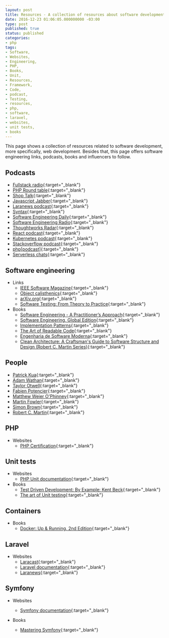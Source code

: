 ```yaml
---
layout: post
title: Resources - A collection of resources about software development
date: 2016-12-23 01:06:05.000000000 -03:00
type: post
published: true
status: published
categories:
- php
tags:
- Software,
- Websites,
- Engineering,
- PHP,
- Books,
- Unit,
- Resources,
- Framework,
- Code,
- podcast,
- Testing,
- resources,
- php,
- software,
- laravel,
- websites,
- unit tests,
- books
---
```


This page shows a collection of resources related to software development, more
specifically, web development. Besides that, this page offers software engineering
links, podcasts, books and influencers to follow.

## Podcasts

* [Fullstack radio](http://www.fullstackradio.com){:target="_blank"}
* [PHP Round table](https://www.phproundtable.com){:target="_blank"}
* [Shop Talk](http://shoptalkshow.com){:target="_blank"}
* [Javascript Jabber](https://devchat.tv/js-jabber){:target="_blank"}
* [Laranews podcast](https://laravel-news.com/podcast){:target="_blank"}
* [Syntax](https://syntax.fm){:target="_blank"}
* [Software Engineering Daily](https://softwareengineeringdaily.com){:target="_blank"}
* [Software Engineering Radio](http://www.se-radio.net){:target="_blank"}
* [Thoughtworks Radar](https://www.thoughtworks.com/radar){:target="_blank"}
* [React podcast](https://reactpodcast.simplecast.fm){:target="_blank"}
* [Kubernetes podcast](https://kubernetespodcast.com){:target="_blank"}
* [Stackoverflow podcast](https://stackoverflow.blog/podcast){:target="_blank"}
* [php[podcast]](https://www.phparch.com/podcast){:target="_blank"}
* [Serverless chats](https://www.serverlesschats.com){:target="_blank"}

## Software engineering

* Links
    - [IEEE Software Magazine](https://publications.computer.org/software-magazine){:target="_blank"}
    - [Object calisthenics](http://williamdurand.fr/2013/06/03/object-calisthenics){:target="_blank"}
    - [arXiv.org](https://arxiv.org/list/cs.SE/recent){:target="_blank"}
    - [Software Testing: From Theory to Practice](https://sttp.site){:target="_blank"}
* Books
    - [Software Engineering - A Practitioner’s Approach](http://www.vumultan.com/Books/CS605-Software%20Engineering%20Practitioner%E2%80%99s%20Approach%20%20by%20Roger%20S.%20Pressman%20.pdf){:target="_blank"}
    - [Software Engineering, Global Edition](https://www.amazon.com/Software-Engineering-Global-Ian-Sommerville/dp/1292096136){:target="_blank"}
    - [Implementation Patterns](https://www.amazon.com/Implementation-Patterns-Kent-Beck/dp/0321413091){:target="_blank"}
    - [The Art of Readable Code](https://www.amazon.com/Art-Readable-Code-Practical-Techniques/dp/0596802293){:target="_blank"}
    - [Engenharia de Software Moderna](https://engsoftmoderna.info){:target="_blank"}
    - [Clean Architecture: A Craftsman's Guide to Software Structure and Design (Robert C. Martin Series)](https://www.goodreads.com/book/show/18043011-clean-architecture){:target="_blank"}
    
## People

* [Patrick Kua](https://www.thekua.com/atwork/2014/11/the-definition-of-a-tech-lead){:target="_blank"}
* [Adam Wathan](https://adamwathan.me){:target="_blank"}
* [Taylor Otwell](https://medium.com/@taylorotwell){:target="_blank"}
* [Fabien Potencier](http://fabien.potencier.org){:target="_blank"}
* [Matthew Weier O'Phinney](https://mwop.net){:target="_blank"}
* [Martin Fowler](https://martinfowler.com){:target="_blank"}
* [Simon Brown](http://www.codingthearchitecture.com/authors/sbrown){:target="_blank"}
* [Robert C. Martin](https://blog.cleancoder.com){:target="_blank"}

## PHP

* Websites
    - [PHP Certification](http://www.zend.com/en/services/certification/php-certification){:target="_blank"}

## Unit tests

* Websites
    - [PHP Unit documentation](https://phpunit.de/){:target="_blank"}
* Books
    - [Test Driven Development: By Example: Kent Beck](https://www.amazon.com/Test-Driven-Development-Kent-Beck/dp/0321146530){:target="_blank"}
    - [The art of Unit testing](http://www.cs.umss.edu.bo/doc/material/mat_gral_137/The%20Art%20of%20Unit%20Testing%20with%20Examples%20in%20.NET%20(Manning%202009){:target="_blank"}.pdf){:target="_blank"}

## Containers

* Books
    - [Docker: Up & Running, 2nd Edition](http://shop.oreilly.com/product/0636920153566.do){:target="_blank"}

## Laravel

* Websites
    - [Laracast](https://laracasts.com){:target="_blank"}
    - [Laravel documentation](https://laravel.com/docs){:target="_blank"}
    - [Laranews](https://laravel-news.com){:target="_blank"}

## Symfony

* Websites
    - [Symfony documentation](https://symfony.com/doc/current/index.html){:target="_blank"}

* Books
    - [Mastering Symfony](https://www.packtpub.com/web-development/mastering-symfony){:target="_blank"}